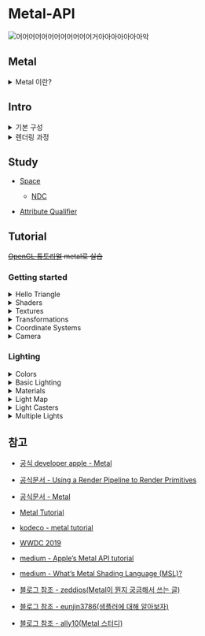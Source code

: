# Metal-API

<p align="center">

![어어어어어어어어어어어어거아아아아아아아악](https://i1.ruliweb.net/ori/21/04/20/178eac3b4005347ad.gif)

</p>

## Metal

<details>
<summary> Metal 이란?</summary>

> Render advanced 3D graphics and compute data in parallel with graphics processors.

<br/>

<p align="center">
   <img src="https://developer.apple.com/assets/elements/icons/metal/metal-96x96_2x.png" alt="Example Image" width="30%">
</p>

<br/>

- **Metal API**는 **Apple**에서 제공하는 그래픽 및 연산 작업을 위한 저수준 API
  <br/>

  <p align="center">
     <img src="https://github.com/BOLTB0X/Metal-API/blob/main/img/%EB%B9%84%EA%B5%90.png?raw=true" alt="Example Image" width="50%">
  </p>
  <br/>

  1. **저수준 API(Low-Level API)**

     - *Metal*은 HW와의 소통을 직접적으로 처리할 수 있는 API
       <br/>
     - _OpenGL_ 같은 고수준 API(High-Level API)보다 더 세부적인 작업을 제어 가능(ex. GPU 메모리 관리, 렌더링 파이프라인 설정 등을 세밀하게 조작 가능)
       <br/>

  2. **HW 성능 극대화**

     - CPU와 GPU의 성능을 최대한으로 활용할 수 있게 설계되었음
       <br/>

     - 불필요한 오버헤드(비효율적인 처리)를 줄이고, 게임, vr 등 작업을 최적화하여 하드웨어의 최대 성능을 끌어낼 수 있음
       <br/>

  <p align="center">     
    <img src="https://github.com/BOLTB0X/Metal-API/blob/main/img/ios.png?raw=true" alt="Example Image" width="50%">
  </p>
  <br/>

- *Vulkan*과 비슷한 역할을 하지만 **iOS**, **macOS** 등 Apple 생태계에 최적화되어 있음
  <br/>

- 3D 그래픽 렌더링뿐 아니라, *GPU*에서 실행할 **병렬 연산** 작업도 지원, 게임의 작동 방식을 제어 가능
  <br/>

</details>

## Intro

<details>
<summary>기본 구성</summary>

<br/>

> Metal API를 이해하려면 세 가지 기본 개념이 필요

1. **Metal Device** (`MTLDevice`)

   - Metal에서 모든 작업의 출발점은 `MTLDevice`

   - 객체는 GPU를 추상화한 것으로, GPU 자원을 관리하고 작업을 실행
   - GPU에 직접 연결하는 인터페이스
     <br/>

2. **Metal Command Queue** (`MTLCommandQueue`)

   - GPU에게 명령을 전달하는 큐
   - 명령이 실행되는 순서를 제어 가능
     <br/>

3. **Metal Buffers** (`MTLBuffer`)

   - GPU와 데이터를 공유하기 위한 메모리
   <br/>
   </details>

<details>

<summary>렌더링 과정</summary>
<br/>

1. **Metal 디바이스, layer 설정, vertex, shader 코딩**

   - `MTLDevice` (**Metal 디바이스**): GPU와 연결해 작업을 수행할 객체를 설정
   - `CAMetalLayer`: 화면 출력용 Metal 레이어를 설정해 렌더링 결과를 디스플레이
   - **vertex data**: 그릴 도형(예: 삼각형, 사각형 등)의 좌표 정보를 정의
   - **shader**: 버텍스(기하학적 변환)와 프래그먼트(픽셀 색상 계산)를 처리하는 GPU 코드 작성
     <br/>

2. **파이프라인(Pipeline) 설정**

   - `MTLRenderPipelineState` **렌더링 파이프라인**:
     - 버텍스 셰이더와 프래그먼트 셰이더를 연결하고 렌더링 규칙을 설정
     - 어떤 그래픽 출력을 원하는지 GPU가 이해할수 있도록 정의
       <br/>
   - **Pipeline**은 커맨드 큐가 실행할 때 GPU의 처리 흐름을 결정
     <br/>

3. **커맨드 큐 & 입력 버퍼**

- `MTLBuffer` (**입력 버퍼**): CPU에서 GPU로 데이터를 전달하는 메모리 공간

  - 예 : _버텍스 데이터_ , _색상 정보_
    <br/>

- `MTLCommandQueue` (**커맨드 큐**):
  - 커맨드 버퍼 안에 명령어를 작성하고 GPU에서 실행
  - 예 : _drawPrimitives로 삼각형 등 기본 도형을 그리기_ , _입력 버퍼와 파이프라인을 연결해 GPU 작업 실행_
    <br/>

</details>

## Study

- [Space](https://github.com/BOLTB0X/Metal-API/blob/main/OpenGL-Tutorial-Metal/StudyMd/Space.md)

  - [NDC](https://github.com/BOLTB0X/Metal-API/blob/main/OpenGL-Tutorial-Metal/StudyMd/NDC.md)

- [Attribute Qualifier](https://github.com/BOLTB0X/Metal-API/blob/main/OpenGL-Tutorial-Metal/StudyMd/Qualifier.md)

## Tutorial

~~[OpenGL 튜토리얼](-->) metal로 실습~~

### Getting started

<details>
<summary> Hello Triangle</summary>
<p align="center">
  <table style="width:100%; text-align:center; border-spacing:20px;">
    <tr>
      <td style="text-align:center; vertical-align:middle;">
        <p align="center">
        <img src="https://github.com/BOLTB0X/Metal-API/blob/main/img/%EC%83%89%EB%B3%80%EA%B2%BD.gif?raw=true" 
             alt="image 1" 
             style="width:200px; height:400px; object-fit:contain; border:1px solid #ddd; border-radius:4px;"/>
        </p>
      </td>
      <td style="text-align:center; vertical-align:middle;">
        <p align="center">
        <img src="https://github.com/BOLTB0X/Metal-API/blob/main/img/%EC%82%BC%EA%B0%81%ED%98%95%202%EA%B0%9C.png?raw=true" 
             alt="image 2" 
             style="width:200px; height:400px; object-fit:contain; border:1px solid #ddd; border-radius:4px;"/>
        </p>
      </td>
    </tr>
    <tr>
      <td style="text-align:center; font-size:14px; font-weight:bold;">
      <p align="center">
      Triangle 1
      </p>
      </td>
      <td style="text-align:center; font-size:14px; font-weight:bold;">
      <p align="center">
      Triangle 2
      </p>
      </td>
    </tr>
  </table>
</p>
   
</details>

<details>
<summary>Shaders</summary>
<p align="center">
  <table style="width:100%; text-align:center; border-spacing:20px;">
    <tr>
      <td style="text-align:center; vertical-align:middle;">
        <p align="center">
        <img src="https://github.com/BOLTB0X/Metal-API/blob/main/img/Ex02.png?raw=true" 
             alt="image 1" 
             style="width:200px; height:400px; object-fit:contain;"/>
        </p>
      </td>
      <td style="text-align:center; vertical-align:middle;">
        <p align="center">
        <img src="https://github.com/BOLTB0X/Metal-API/blob/main/img/Ex02-01.png?raw=true" 
             alt="image 2" 
             style="width:200px; height:400px; object-fit:contain;"/>
        </p>
      </td>
      <td style="text-align:center; vertical-align:middle;">
        <p align="center">
        <img src="https://github.com/BOLTB0X/Metal-API/blob/main/img/Ex02-02.png?raw=true" 
             alt="image 3" 
             style="width:200px; height:400px; object-fit:contain;"/>
        </p>
      </td>
    </tr>
    <tr>
      <td style="text-align:center; font-size:14px; font-weight:bold;">
      <p align="center">
        Triangle
      </p>
      </td>
      <td style="text-align:center; font-size:14px; font-weight:bold;">
      <p align="center">
        Upside down
      </p>
      </td>
      <td style="text-align:center; font-size:14px; font-weight:bold;">
      <p align="center">
        Right side
      </p>
      </td>
    </tr>
  </table>
</p>
</details>

<details>
<summary>Textures</summary>

<p align="center">
  <table style="width:100%; text-align:center; border-spacing:20px;">
    <tr>
      <td style="text-align:center; vertical-align:middle;">
        <p align="center">
        <img src="https://github.com/BOLTB0X/Metal-API/blob/main/img/%ED%85%8D%EC%8A%A4%EC%B2%98%20%EC%82%BC%EA%B0%81%ED%98%95.png?raw=true" 
             alt="image 1" 
             style="width:200px; height:400px; object-fit:contain; border:1px solid #ddd; border-radius:4px;"/>
        </p>
      </td>
      <td style="text-align:center; vertical-align:middle;">
        <p align="center">
        <img src="https://github.com/BOLTB0X/Metal-API/blob/main/img/%ED%85%8D%EC%8A%A4%EC%B3%90%20%EC%82%AC%EA%B0%81%ED%98%95.png?raw=true" 
             alt="image 2" 
             style="width:200px; height:400px; object-fit:contain; border:1px solid #ddd; border-radius:4px;"/>
        </p>
      </td>
    </tr>
    <tr>
      <td style="text-align:center; font-size:14px; font-weight:bold;">
      <p align="center">
      Triangle
      </p>
      </td>
      <td style="text-align:center; font-size:14px; font-weight:bold;">
      <p align="center">
      Rectangle
      </p>
      </td>
    </tr>
  </table>
</p>

<p align="center">
  <table style="width:100%; text-align:center; border-spacing:20px;">
    <tr>
      <td style="text-align:center; vertical-align:middle;">
        <p align="center">
        <img src="https://github.com/BOLTB0X/Metal-API/blob/main/img/%ED%85%8D%EC%8A%A4%EC%B2%98-mix.png?raw=true" 
             alt="image 1" 
             style="width:200px; height:400px; object-fit:contain;"/>
        </p>
      </td>
      <td style="text-align:center; vertical-align:middle;">
        <p align="center">
        <img src="https://github.com/BOLTB0X/Metal-API/blob/main/img/%ED%85%8D%EC%8A%A4%EC%B3%90-%ED%85%8D%EC%8A%A4%EC%B3%90mix1.png?raw=true" 
             alt="image 2" 
             style="width:200px; height:400px; object-fit:contain;"/>
        </p>
      </td>
      <td style="text-align:center; vertical-align:middle;">
        <p align="center">
        <img src="https://github.com/BOLTB0X/Metal-API/blob/main/img/%ED%85%8D%EC%8A%A4%EC%B3%90-%ED%85%8D%EC%8A%A4%EC%B3%90mix2.png?raw=true" 
             alt="image 3" 
             style="width:200px; height:400px; object-fit:contain;"/>
        </p>
      </td>
    </tr>
    <tr>
      <td style="text-align:center; font-size:14px; font-weight:bold;">
      <p align="center">
        Mixed
      </p>
      </td>
      <td style="text-align:center; font-size:14px; font-weight:bold;">
      <p align="center">
        Mix 1
      </p>
      </td>
      <td style="text-align:center; font-size:14px; font-weight:bold;">
      <p align="center">
        Mix 2
      </p>
      </td>
    </tr>
  </table>
</p>

</details>

<details>
<summary> Transformations</summary>

<p align="center">
  <table style="width:100%; text-align:center; border-spacing:20px;">
    <tr>
      <td style="text-align:center; vertical-align:middle;">
        <p align="center">
        <img src="https://github.com/BOLTB0X/Metal-API/blob/main/img/%ED%9A%8C%EC%A0%84.gif?raw=true" 
             alt="image 1" 
             style="width:200px; height:400px; object-fit:contain; border:1px solid #ddd; border-radius:4px;"/>
        </p>
      </td>
    </tr>
    <tr>
      <td style="text-align:center; font-size:14px; font-weight:bold;">
      <p align="center">
      Transformations
      </p>
      </td>
    </tr>
  </table>
</p>

</details>

<details>
<summary> Coordinate Systems</summary>

<p align="center">
  <table style="width:100%; text-align:center; border-spacing:20px;">
    <tr>
      <td style="text-align:center; vertical-align:middle;">
        <p align="center">
        <img src="https://github.com/BOLTB0X/Metal-API/blob/main/img/3d-%EB%A0%8C%EB%8D%94%EB%A7%81-%ED%96%89%EB%A0%AC.png?raw=true" 
             alt="image 1" 
             style="width:200px; height:400px; object-fit:contain; border:1px solid #ddd; border-radius:4px;"/>
        </p>
      </td>
      <td style="text-align:center; vertical-align:middle;">
        <p align="center">
        <img src="https://github.com/BOLTB0X/Metal-API/blob/main/img/3d-%EB%A0%8C%EB%8D%94%EB%A7%81-1.png?raw=true" 
             alt="image 1" 
             style="width:200px; height:400px; object-fit:contain; border:1px solid #ddd; border-radius:4px;"/>
        </p>
      </td>
      <td style="text-align:center; vertical-align:middle;">
        <p align="center">
        <img src="https://github.com/BOLTB0X/Metal-API/blob/main/img/3d-dpeth%EC%A0%81%EC%9A%A9.png?raw=true" 
             alt="image 2" 
             style="width:200px; height:400px; object-fit:contain; border:1px solid #ddd; border-radius:4px;"/>
        </p>
      </td>
    </tr>
    <tr>
      <td style="text-align:center; font-size:14px; font-weight:bold;">
      <p align="center">
      Coordinate Systems
      </p>
      </td>
      <td style="text-align:center; font-size:14px; font-weight:bold;">
      <p align="center">
      Depth X
      </p>
      </td>
      <td style="text-align:center; font-size:14px; font-weight:bold;">
      <p align="center">
      Depth O
      </p>
      </td>
    </tr>
  </table>
</p>

<p align="center">
  <table style="width:100%; text-align:center; border-spacing:20px;">
    <tr>
      <td style="text-align:center; vertical-align:middle;">
        <p align="center">
        <img src="https://github.com/BOLTB0X/Metal-API/blob/main/img/3DCube_depth%ED%9A%8C%EC%A0%84.gif?raw=true" 
             alt="image 1" 
             style="width:200px; height:400px; object-fit:contain; border:1px solid #ddd; border-radius:4px;"/>
        </p>
      </td>
      <td style="text-align:center; vertical-align:middle;">
        <p align="center">
        <img src="https://github.com/BOLTB0X/Metal-API/blob/main/img/3d%ED%81%90%EB%B8%8C-%EC%97%AC%EB%9F%AC%EA%B0%9C.png?raw=true" 
             alt="image 2" 
             style="width:200px; height:400px; object-fit:contain; border:1px solid #ddd; border-radius:4px;"/>
        </p>
      </td>
    </tr>
    <tr>
      <td style="text-align:center; font-size:14px; font-weight:bold;">
      <p align="center">
      3D Rotate 1
      </p>
      </td>
      <td style="text-align:center; font-size:14px; font-weight:bold;">
      <p align="center">
      3D Rotate 2
      </p>
      </td>
    </tr>
  </table>
</p>

</details>

<details>
<summary> Camera</summary>
   
<p align="center">
  <table style="width:100%; text-align:center; border-spacing:20px;">
    <tr>
      <td style="text-align:center; vertical-align:middle;">
        <p align="center">
        <img src="https://github.com/BOLTB0X/Metal-API/blob/main/img/%EC%B9%B4%EB%A9%94%EB%9D%BC%20%ED%9A%8C%EC%A0%841.gif?raw=true" 
             alt="image 1" 
             style="width:200px; height:400px; object-fit:contain; border:1px solid #ddd; border-radius:4px;"/>
        </p>
      </td>
      <td style="text-align:center; vertical-align:middle;">
        <p align="center">
        <img src="https://github.com/BOLTB0X/Metal-API/blob/main/img/%EC%B9%B4%EB%A9%94%EB%9D%BC--.gif?raw=true" 
             alt="image 2" 
             style="width:200px; height:400px; object-fit:contain; border:1px solid #ddd; border-radius:4px;"/>
        </p>
      </td>
    </tr>
    <tr>
      <td style="text-align:center; font-size:14px; font-weight:bold;">
      <p align="center">
      Camera Rotate
      </p>
      </td>
      <td style="text-align:center; font-size:14px; font-weight:bold;">
      <p align="center">
      Gesture Rotate
      </p>
      </td>
    </tr>
  </table>
</p>

</details>

### Lighting

<details>
<summary> Colors </summary>

<p align="center">
  <table style="width:100%; text-align:center; border-spacing:20px;">
    <tr>
      <td style="text-align:center; vertical-align:middle;">
        <p align="center">
        <img src="https://github.com/BOLTB0X/Metal-API/blob/main/img/coral.png?raw=true" 
             alt="image 1" 
             style="width:200px; height:400px; object-fit:contain; border:1px solid #ddd; border-radius:4px;"/>
        </p>
      </td>
      <td style="text-align:center; vertical-align:middle;">
        <p align="center">
        <img src="https://github.com/BOLTB0X/Metal-API/blob/main/img/A%20lighting%20scene.png?raw=true" 
             alt="image 2" 
             style="width:200px; height:400px; object-fit:contain; border:1px solid #ddd; border-radius:4px;"/>
        </p>
      </td>
    </tr>
    <tr>
      <td style="text-align:center; font-size:14px; font-weight:bold;">
      <p align="center">
      Coral
      </p>
      </td>
      <td style="text-align:center; font-size:14px; font-weight:bold;">
      <p align="center">
      A lighting scene
      </p>
      </td>
    </tr>
  </table>
</p>

</details>

<details>
<summary> Basic Lighting
 </summary>

 <p align="center">
  <table style="width:100%; text-align:center; border-spacing:20px;">
    <tr>
      <td style="text-align:center; vertical-align:middle;">
        <p align="center">
        <img src="https://github.com/BOLTB0X/Metal-API/blob/main/img/ambient%20lighting.png?raw=true" 
             alt="image 1" 
             style="width:200px; height:400px; object-fit:contain; border:1px solid #ddd; border-radius:4px;"/>
        </p>
      </td>
      <td style="text-align:center; vertical-align:middle;">
        <p align="center">
        <img src="https://github.com/BOLTB0X/Metal-API/blob/main/img/Diffuse%20lighting.png?raw=true" 
             alt="image 2" 
             style="width:200px; height:400px; object-fit:contain; border:1px solid #ddd; border-radius:4px;"/>
        </p>
      </td>
    </tr>
    <tr>
      <td style="text-align:center; font-size:14px; font-weight:bold;">
      <p align="center">
      Ambient lighting
      </p>
      </td>
      <td style="text-align:center; font-size:14px; font-weight:bold;">
      <p align="center">
      Diffuse lighting
      </p>
      </td>
    </tr>
  </table>

<p align="center">
  <table style="width:100%; text-align:center; border-spacing:20px;">
    <tr>
      <td style="text-align:center; vertical-align:middle;">
        <p align="center">
        <img src="https://github.com/BOLTB0X/Metal-API/blob/main/img/Specular%20Lighting-32.png?raw=true" 
             alt="image 1" 
             style="width:200px; height:400px; object-fit:contain; border:1px solid #ddd; border-radius:4px;"/>
        </p>
      </td>
      <td style="text-align:center; vertical-align:middle;">
        <p align="center">
        <img src="https://github.com/BOLTB0X/Metal-API/blob/main/img/Specular%20Lighting-32-rotate.gif?raw=true" 
             alt="image 2" 
             style="width:200px; height:400px; object-fit:contain; border:1px solid #ddd; border-radius:4px;"/>
        </p>
      </td>
    </tr>
    <tr>
      <td style="text-align:center; font-size:14px; font-weight:bold;">
      <p align="center">
      Specular Lighting
      </p>
      </td>
      <td style="text-align:center; font-size:14px; font-weight:bold;">
      <p align="center">
      Specular Lighting 32 rotate
      </p>
      </td>
    </tr>
  </table>
</p>

<table style="width:100%; text-align:center; border-spacing:20px;">
    <tr>
        <td style="text-align:center; vertical-align:middle;">
        <p align="center">
        <img src="https://github.com/BOLTB0X/Metal-API/blob/main/img/phong1.png?raw=true" 
             alt="image 2" 
             style="width:200px; height:400px; object-fit:contain; border:1px solid #ddd; border-radius:4px;"/>
        </p>
      </td>
        <td style="text-align:center; vertical-align:middle;">
        <p align="center">
        <img src="https://github.com/BOLTB0X/Metal-API/blob/main/img/basicLight-%EC%9E%AC%EC%88%98%EC%A0%95.gif?raw=true" 
             alt="image 2" 
             style="width:200px; height:400px; object-fit:contain; border:1px solid #ddd; border-radius:4px;"/>
        </p>
      </td>
    </tr>
    <tr>
      <td style="text-align:center; font-size:14px; font-weight:bold;">
      <p align="center">
      Phong
      </p>
      </td>
      <td style="text-align:center; font-size:14px; font-weight:bold;">
      <p align="center">
      Phong rotate
      </p>
      </td>
    </tr>
  </table>
</p>

</details>

<details>
<summary> Materials </summary>

<table style="width:100%; text-align:center; border-spacing:20px;">
    <tr>
      <td style="text-align:center; vertical-align:middle;">
        <p align="center">
        <img src="https://github.com/BOLTB0X/Metal-API/blob/main/img/materials%20-%201.png?raw=true" 
             alt="image 2" 
             style="width:200px; height:400px; object-fit:contain; border:1px solid #ddd; border-radius:4px;"/>
        </p>
      </td>
        <td style="text-align:center; vertical-align:middle;">
        <p align="center">
        <img src="https://github.com/BOLTB0X/Metal-API/blob/main/img/materials%20-%203.gif?raw=true" 
             alt="image 2" 
             style="width:200px; height:400px; object-fit:contain; border:1px solid #ddd; border-radius:4px;"/>
        </p>
    </tr>
    <tr>
      <td style="text-align:center; font-size:14px; font-weight:bold;">
      <p align="center">
      Materials 1
      </p>
      </td>
      <td style="text-align:center; font-size:14px; font-weight:bold;">
      <p align="center">
      Materials 2
      </p>
      </td>
    </tr>
  </table>
</p>

</details>

<details>
<summary> Light Map </summary>
<table style="width:100%; text-align:center; border-spacing:20px;">
    <tr>
        <td style="text-align:center; vertical-align:middle;">
        <p align="center">
        <img src="https://github.com/BOLTB0X/Metal-API/blob/main/img/Diffuse%20maps.png?raw=true" 
             alt="image 2" 
             style="width:200px; height:400px; object-fit:contain; border:1px solid #ddd; border-radius:4px;"/>
        </p>
      </td>
        <td style="text-align:center; vertical-align:middle;">
        <p align="center">
        <img src="https://github.com/BOLTB0X/Metal-API/blob/main/img/LightMap.gif?raw=true" 
             alt="image 2" 
             style="width:200px; height:400px; object-fit:contain; border:1px solid #ddd; border-radius:4px;"/>
        </p>
      </td>
    </tr>
    <tr>
      <td style="text-align:center; font-size:14px; font-weight:bold;">
      <p align="center">
      Diffuse maps
      </p>
      </td>
      <td style="text-align:center; font-size:14px; font-weight:bold;">
      <p align="center">
      Specular maps
      </p>
      </td>
    </tr>
  </table>
   
</details>

<details>
<summary> Light Casters </summary>

<p align="center">
  <table style="width:100%; text-align:center; border-spacing:20px;">
    <tr>
      <td style="text-align:center; vertical-align:middle;">
        <p align="center">
        <img src="https://github.com/BOLTB0X/Metal-API/blob/main/img/Directional%20Light.png?raw=true" 
             alt="image 1" 
             style="width:200px; height:400px; object-fit:contain; border:1px solid #ddd; border-radius:4px;"/>
        </p>
      </td>
      <td style="text-align:center; vertical-align:middle;">
        <p align="center">
        <img src="https://github.com/BOLTB0X/Metal-API/blob/main/img/Attenuation.png?raw=true" 
             alt="image 1" 
             style="width:200px; height:400px; object-fit:contain; border:1px solid #ddd; border-radius:4px;"/>
        </p>
      </td>
      <td style="text-align:center; vertical-align:middle;">
        <p align="center">
        <img src="https://github.com/BOLTB0X/Metal-API/blob/main/img/Flashlight2.png?raw=true" 
             alt="image 2" 
             style="width:200px; height:400px; object-fit:contain; border:1px solid #ddd; border-radius:4px;"/>
        </p>
      </td>
    </tr>
    <tr>
      <td style="text-align:center; font-size:14px; font-weight:bold;">
      <p align="center">
      Directional Light
      </p>
      </td>
      <td style="text-align:center; font-size:14px; font-weight:bold;">
      <p align="center">
      Point lights
      </p>
      </td>
      <td style="text-align:center; font-size:14px; font-weight:bold;">
      <p align="center">
      Spotlight
      </p>
      </td>
    </tr>
  </table>
</p>

</details>

<details>
<summary> Multiple Lights </summary>

<table style="width:100%; text-align:center; border-spacing:20px;">
    <tr>
        <td style="text-align:center; vertical-align:middle;">
        <p align="center">
        <img src="https://github.com/BOLTB0X/Metal-API/blob/main/img/MultipleLights1.png?raw=true" 
             alt="image 2" 
             style="width:200px; height:400px; object-fit:contain; border:1px solid #ddd; border-radius:4px;"/>
        </p>
      </td>
        <td style="text-align:center; vertical-align:middle;">
        <p align="center">
        <img src="https://github.com/BOLTB0X/Metal-API/blob/main/img/MultipleLights2.png?raw=true" 
             alt="image 2" 
             style="width:200px; height:400px; object-fit:contain; border:1px solid #ddd; border-radius:4px;"/>
        </p>
      </td>
    </tr>
    <tr>
      <td style="text-align:center; font-size:14px; font-weight:bold;">
      <p align="center">
      Multiple Lights 1
      </p>
      </td>
      <td style="text-align:center; font-size:14px; font-weight:bold;">
      <p align="center">
      Multiple Lights 2
      </p>
      </td>
    </tr>
  </table>

</details>

<!--

- Lesson 1: Hello Metal

  - [Hello Window](https://github.com/BOLTB0X/Metal-API/tree/Lesson-1-Hello-Window/Metal-Tutorial)

  - [Hello Triangle](https://github.com/BOLTB0X/Metal-API/tree/Lesson-1-Hello-Triangle/Metal-Tutorial)

  - [Textures](https://github.com/BOLTB0X/Metal-API/tree/Lesson-1-Textures/Metal-Tutorial)
    -->

## 참고

- [공식 developer apple - Metal](https://developer.apple.com/metal/)

- [공식문서 - Using a Render Pipeline to Render Primitives](https://developer.apple.com/documentation/metal/using_a_render_pipeline_to_render_primitives)

- [공식문서 - Metal](https://developer.apple.com/documentation/metal)

- [Metal Tutorial](https://metaltutorial.com/)

- [kodeco - metal tutorial](https://www.kodeco.com/7475-metal-tutorial-getting-started#toc-anchor-011)

- [WWDC 2019](https://developer.apple.com/videos/play/wwdc2019/611/?time=180)

- [medium - Apple’s Metal API tutorial](https://medium.com/@samuliak/apples-metal-api-tutorial-part-3-textures-ff41873dfb67)

- [medium - What’s Metal Shading Language (MSL)?](https://medium.com/@shoheiyokoyama/whats-metal-shading-language-msl-96fe63257994)

- [블로그 참조 - zeddios(Metal이 뭔지 궁금해서 쓰는 글)](https://zeddios.tistory.com/932)

- [블로그 참조 - eunjin3786(샘플러에 대해 알아보자)](https://eunjin3786.tistory.com/190)

- [블로그 참조 - ally10(Metal 스터디)](https://ally10.tistory.com/57)
